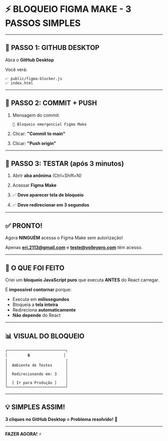 # ⚡ BLOQUEIO FIGMA MAKE - 3 PASSOS SIMPLES

---

## 🔴 PASSO 1: GITHUB DESKTOP

Abra o **GitHub Desktop**

Você verá:
```
✅ public/figma-blocker.js
✅ index.html
```

---

## 🔴 PASSO 2: COMMIT + PUSH

1. Mensagem do commit:
   ```
   🚨 Bloqueio emergencial Figma Make
   ```

2. Clicar: **"Commit to main"**

3. Clicar: **"Push origin"**

---

## 🔴 PASSO 3: TESTAR (após 3 minutos)

1. Abrir **aba anônima** (Ctrl+Shift+N)

2. Acessar **Figma Make**

3. ✅ **Deve aparecer tela de bloqueio**

4. ✅ **Deve redirecionar em 3 segundos**

---

## ✅ PRONTO!

Agora **NINGUÉM** acessa o Figma Make sem autorização!

Apenas **eri.2113@gmail.com** e **teste@volleypro.com** têm acesso.

---

## 🎯 O QUE FOI FEITO

Criei um **bloqueio JavaScript puro** que executa **ANTES** do React carregar.

É **impossível contornar** porque:
- Executa em **milissegundos**
- Bloqueia a **tela inteira**
- Redireciona **automaticamente**
- **Não depende** do React

---

## 📊 VISUAL DO BLOQUEIO

```
┌──────────────────────────┐
│         🔒               │
│                          │
│  Ambiente de Testes      │
│                          │
│  Redirecionando em: 3    │
│                          │
│  [ Ir para Produção ]    │
└──────────────────────────┘
```

---

## 💡 SIMPLES ASSIM!

**3 cliques no GitHub Desktop = Problema resolvido!** 🎉

---

**FAZER AGORA!** ⚡
